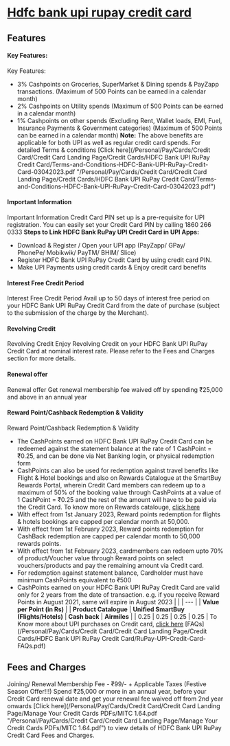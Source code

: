 
# [Hdfc bank upi rupay credit card](https://www.hdfcbank.com/personal/pay/cards/credit-cards/hdfc-bank-upi-rupay-credit-card)

## Features
#### Key Features:
Key Features:
* 3% Cashpoints on Groceries, SuperMarket & Dining spends & PayZapp transactions. (Maximum of 500 Points can be earned in a calendar month)
* 2% Cashpoints on Utility spends (Maximum of 500 Points can be earned in a calendar month)
* 1% Cashpoints on other spends (Excluding Rent, Wallet loads, EMI, Fuel, Insurance Payments & Government categories) (Maximum of 500 Points can be earned in a calendar month)
**Note:** The above benefits are applicable for both UPI as well as regular credit card spends.
For detailed Terms & conditions [Click here](/Personal/Pay/Cards/Credit Card/Credit Card Landing Page/Credit Cards/HDFC Bank UPI RuPay Credit Card/Terms-and-Conditions-HDFC-Bank-UPI-RuPay-Credit-Card-03042023.pdf "/Personal/Pay/Cards/Credit Card/Credit Card Landing Page/Credit Cards/HDFC Bank UPI RuPay Credit Card/Terms-and-Conditions-HDFC-Bank-UPI-RuPay-Credit-Card-03042023.pdf")
#### Important Information
Important Information
Credit Card PIN set up is a pre-requisite for UPI registration. You can easily set your Credit Card PIN by calling 1860 266 0333
**Steps to Link HDFC Bank RuPay UPI Credit Card in UPI Apps:**
* Download & Register / Open your UPI app (PayZapp/ GPay/ PhonePe/ Mobikwik/ PayTM/ BHIM/ Slice)
* Register HDFC Bank UPI RuPay Credit Card by using credit card PIN.
* Make UPI Payments using credit cards & Enjoy credit card benefits​​​​​​​
#### Interest Free Credit Period
Interest Free Credit Period
​​​​​Avail up to 50 days of interest free period on your HDFC Bank UPI RuPay Credit Card from the date of purchase (subject to the submission of the charge by the Merchant).
#### Revolving Credit
Revolving Credit
Enjoy Revolving Credit on your HDFC Bank UPI RuPay Credit Card at nominal interest rate. Please refer to the Fees and Charges section for more details.
#### Renewal offer
Renewal offer
Get renewal membership fee waived off by spending ₹25,000 and above in an annual year
#### Reward Point/Cashback Redemption & Validity
Reward Point/Cashback Redemption & Validity
* The CashPoints earned on HDFC Bank UPI RuPay Credit Card can be redeemed against the statement balance at the rate of 1 CashPoint = ₹0.25, and can be done via Net Banking login, or physical redemption form
* CashPoints can also be used for redemption against travel benefits like Flight & Hotel bookings and also on Rewards Catalogue at the SmartBuy Rewards Portal, wherein Credit Card members can redeem up to a maximum of 50% of the booking value through CashPoints at a value of 1 CashPoint = ₹0.25 and the rest of the amount will have to be paid via the Credit Card. To know more on Rewards catalouge, [click here](/personal/pay/cards/credit-cards/claim-rewards "/personal/pay/cards/credit-cards/claim-rewards")
* With effect from 1st January 2023, Reward points redemption for flights & hotels bookings are capped per calendar month at 50,000.
* With effect from 1st February 2023, Reward points redemption for CashBack redemption are capped per calendar month to 50,000 rewards points.
* With effect from 1st February 2023, cardmembers can redeem upto 70% of product/Voucher value through Reward points on select vouchers/products and pay the remaining amount via Credit card.
* For redemption against statement balance, Cardholder must have minimum CashPoints equivalent to ₹500
* CashPoints earned on your HDFC Bank UPI RuPay Credit Card are valid only for 2 years from the date of transaction. e.g. if you receive Reward Points in August 2021, same will expire in August 2023
|  |
| --- |
| **Value per Point (in Rs)** |
| **Product Catalogue** | **Unified SmartBuy (Flights/Hotels)** | **Cash back** | **Airmiles** |
| 0.25 | 0.25 | 0.25 | 0.25 |
To Know more about UPI purchases on Credit card, [click here](/personal/rupay-cc-on-upi "/personal/rupay-cc-on-upi")
[FAQs](/Personal/Pay/Cards/Credit Card/Credit Card Landing Page/Credit Cards/HDFC Bank UPI RuPay Credit Card/RuPay-UPI-Credit-Card-FAQs.pdf)



## Fees and Charges
Joining/ Renewal Membership Fee - ₹99/- + Applicable Taxes (Festive Season Offer!!!)
Spend ₹25,000 or more in an annual year, before your Credit Card renewal date and get your renewal fee waived off from 2nd year onwards
[Click here](/Personal/Pay/Cards/Credit Card/Credit Card Landing Page/Manage Your Credit Cards PDFs/MITC 1.64.pdf "/Personal/Pay/Cards/Credit Card/Credit Card Landing Page/Manage Your Credit Cards PDFs/MITC 1.64.pdf") to view details of HDFC Bank UPI RuPay Credit Card Fees and Charges.
